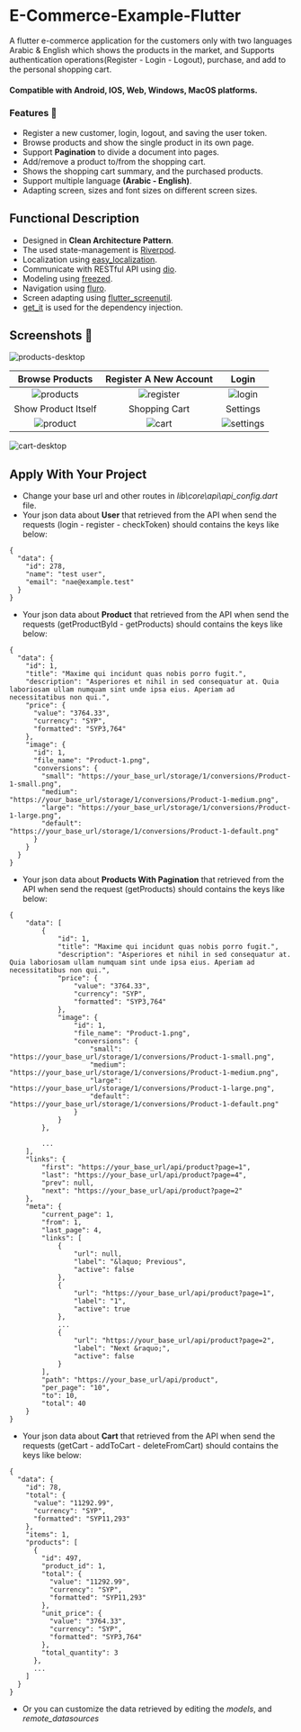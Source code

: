 # E-Commerce-Example-Flutter
A flutter e-commerce application for the customers only with two languages Arabic & English which shows the products in the market, and Supports authentication operations(Register - Login - Logout), purchase, and add to the personal shopping cart.

#### Compatible with **Android, IOS, Web, Windows, MacOS** platforms.

### Features 🚀
- Register a new customer, login, logout, and saving the user token.
- Browse products and show the single product in its own page.
- Support **Pagination** to divide a document into pages.
- Add/remove a product to/from the shopping cart.
- Shows the shopping cart summary, and the purchased products. 
- Support multiple language **(Arabic - English)**.
- Adapting screen, sizes and font sizes on different screen sizes.

## Functional Description
- Designed in **Clean Architecture Pattern**.
- The used state-management is [Riverpod](https://pub.dev/packages/flutter_riverpod).
- Localization using [easy_localization](https://pub.dev/packages/easy_localization).
- Communicate with RESTful API using [dio](https://pub.dev/packages/dio).
- Modeling using [freezed](https://pub.dev/packages/freezed).
- Navigation using [fluro](https://pub.dev/packages/fluro).
- Screen adapting using [flutter_screenutil](https://pub.dev/packages/flutter_screenutil).
- [get_it](https://pub.dev/packages/get_it) is used for the dependency injection.

## Screenshots 🎉
![products-desktop](screenshots/products-desktop2.png) 

Browse Products  |  Register A New Account  |  Login
:-------------------------:|:-------------------------:|:-------------------------:
![products](screenshots/products2.png)  |  ![register](screenshots/register.png)  |  ![login](screenshots/login.png)
Show Product Itself  |  Shopping Cart  |  Settings
![product](screenshots/product.png)  |  ![cart](screenshots/cart.png)  |  ![settings](screenshots/settings.png)

![cart-desktop](screenshots/add-to-cart-desktop.png) 

## Apply With Your Project
- Change your base url and other routes in *lib\core\api\api_config.dart* file. 
- Your json data about **User** that retrieved from the API when send the requests (login - register - checkToken) should contains the keys like below:
```
{
  "data": {
    "id": 278,
    "name": "test user",
    "email": "nae@example.test"
  }
}
```
- Your json data about **Product** that retrieved from the API when send the requests (getProductById - getProducts) should contains the keys like below:
```
{
  "data": {
    "id": 1,
    "title": "Maxime qui incidunt quas nobis porro fugit.",
    "description": "Asperiores et nihil in sed consequatur at. Quia laboriosam ullam numquam sint unde ipsa eius. Aperiam ad necessitatibus non qui.",
    "price": {
      "value": "3764.33",
      "currency": "SYP",
      "formatted": "SYP3,764"
    },
    "image": {
      "id": 1,
      "file_name": "Product-1.png",
      "conversions": {
        "small": "https://your_base_url/storage/1/conversions/Product-1-small.png",
        "medium": "https://your_base_url/storage/1/conversions/Product-1-medium.png",
        "large": "https://your_base_url/storage/1/conversions/Product-1-large.png",
        "default": "https://your_base_url/storage/1/conversions/Product-1-default.png"
      }
    }
  }
}
```
- Your json data about **Products With Pagination** that retrieved from the API when send the request (getProducts) should contains the keys like below:
```
{
    "data": [
        {
            "id": 1,
            "title": "Maxime qui incidunt quas nobis porro fugit.",
            "description": "Asperiores et nihil in sed consequatur at. Quia laboriosam ullam numquam sint unde ipsa eius. Aperiam ad necessitatibus non qui.",
            "price": {
                "value": "3764.33",
                "currency": "SYP",
                "formatted": "SYP3,764"
            },
            "image": {
                "id": 1,
                "file_name": "Product-1.png",
                "conversions": {
                    "small": "https://your_base_url/storage/1/conversions/Product-1-small.png",
                    "medium": "https://your_base_url/storage/1/conversions/Product-1-medium.png",
                    "large": "https://your_base_url/storage/1/conversions/Product-1-large.png",
                    "default": "https://your_base_url/storage/1/conversions/Product-1-default.png"
                }
            }
        },
        
        ...
    ],
    "links": {
        "first": "https://your_base_url/api/product?page=1",
        "last": "https://your_base_url/api/product?page=4",
        "prev": null,
        "next": "https://your_base_url/api/product?page=2"
    },
    "meta": {
        "current_page": 1,
        "from": 1,
        "last_page": 4,
        "links": [
            {
                "url": null,
                "label": "&laquo; Previous",
                "active": false
            },
            {
                "url": "https://your_base_url/api/product?page=1",
                "label": "1",
                "active": true
            },
            ...
            {
                "url": "https://your_base_url/api/product?page=2",
                "label": "Next &raquo;",
                "active": false
            }
        ],
        "path": "https://your_base_url/api/product",
        "per_page": "10",
        "to": 10,
        "total": 40
    }
}
```
- Your json data about **Cart** that retrieved from the API when send the requests (getCart - addToCart - deleteFromCart) should contains the keys like below:
```
{
  "data": {
    "id": 78,
    "total": {
      "value": "11292.99",
      "currency": "SYP",
      "formatted": "SYP11,293"
    },
    "items": 1,
    "products": [
      {
        "id": 497,
        "product_id": 1,
        "total": {
          "value": "11292.99",
          "currency": "SYP",
          "formatted": "SYP11,293"
        },
        "unit_price": {
          "value": "3764.33",
          "currency": "SYP",
          "formatted": "SYP3,764"
        },
        "total_quantity": 3
      },
      ...
    ]
  }
}
```
- Or you can customize the data retrieved by editing the *models*, and *remote_datasources*



